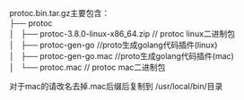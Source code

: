 
protoc.bin.tar.gz主要包含：  
├── protoc  
│   ├── protoc-3.8.0-linux-x86_64.zip  // protoc linux二进制包  
│   ├── protoc-gen-go       //proto生成golang代码插件(linux)  
│   ├── protoc-gen-go.mac   //proto生成golang代码插件(mac)  
│   └── protoc.mac  // protoc mac二进制包  
  
对于mac的请改名去掉.mac后缀后复制到 /usr/local/bin/目录
